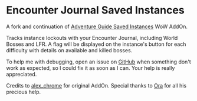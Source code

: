 # Encounter Journal Saved Instances
A fork and continuation of [Adventure Guide Saved Instances](https://wow.curseforge.com/projects/adventure-guide-saved-instances) WoW AddOn.

Tracks instance lockouts with your Encounter Journal, including World Bosses and LFR. A flag will be displayed on the instance's button for each difficulty with details on available and killed bosses.

To help me with debugging, open an issue on [GitHub](https://github.com/Meivyn/EncounterJournalSavedInstances/issues) when something don't work as expected, so I could fix it as soon as I can. Your help is really appreciated.

Credits to [alex_chrome](https://wow.curseforge.com/members/alex_chrome)
for original AddOn. Special thanks to [Ora](https://wago.io/) for all his precious help.
